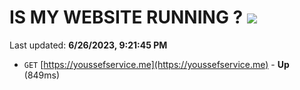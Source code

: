 # IS MY WEBSITE RUNNING ? [![](https://img.shields.io/static/v1?label=Sponsor&message=%E2%9D%A4&logo=GitHub&color=%23fe8e86)](https://github.com/sponsors/<username>)

Last updated: **6/26/2023, 9:21:45 PM**

- `GET` [https://youssefservice.me](https://youssefservice.me) - **Up** (849ms)
